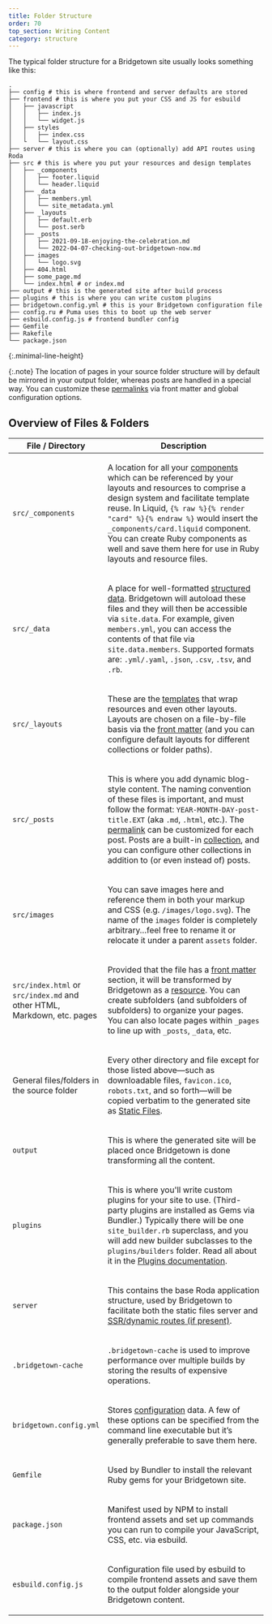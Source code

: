 ```yaml
---
title: Folder Structure
order: 70
top_section: Writing Content
category: structure
---
```


The typical folder structure for a Bridgetown site usually looks something like this:

```shell
.
├── config # this is where frontend and server defaults are stored
├── frontend # this is where you put your CSS and JS for esbuild
│   ├── javascript
│   │   ├── index.js
│   │   └── widget.js
│   ├── styles
│   │   ├── index.css
│   └   └── layout.css
├── server # this is where you can (optionally) add API routes using Roda
├── src # this is where you put your resources and design templates
│   ├── _components
│   │   ├── footer.liquid
│   │   └── header.liquid
│   ├── _data
│   │   ├── members.yml
│   │   └── site_metadata.yml
│   ├── _layouts
│   │   ├── default.erb
│   │   └── post.serb
│   ├── _posts
│   │   ├── 2021-09-18-enjoying-the-celebration.md
│   │   └── 2022-04-07-checking-out-bridgetown-now.md
│   ├── images
│   │   └── logo.svg
│   ├── 404.html
│   ├── some_page.md
│   └── index.html # or index.md
├── output # this is the generated site after build process
├── plugins # this is where you can write custom plugins
├── bridgetown.config.yml # this is your Bridgetown configuration file
├── config.ru # Puma uses this to boot up the web server
├── esbuild.config.js # frontend bundler config
├── Gemfile
├── Rakefile
└── package.json
```
{:.minimal-line-height}

{:.note}
The location of pages in your source folder structure will by default be mirrored in your output folder, whereas posts are handled in a special way. You can customize these <a href="/docs/content/permalinks">permalinks</a> via front matter and global configuration options.

## Overview of Files & Folders

<table class="settings bigger-output">
  <thead>
    <tr>
      <th style="width:25%">File / Directory</th>
      <th>Description</th>
    </tr>
  </thead>
  <tbody>
    <tr>
      <td>
        <p class="default mt-0"><code>src/_components</code></p>
      </td>
      <td>
        <p>
          A location for all your <a href="/docs/components">components</a> which can be referenced by your layouts and resources to comprise a design system and facilitate template reuse. In Liquid, <code>{% raw %}{% render "card" %}{% endraw %}</code> would insert the <code>_components/card.liquid</code> component. You can create Ruby components as well and save them here for use in Ruby layouts and resource files.
        </p>
      </td>
    </tr>
    <tr>
      <td>
        <p class="default mt-0"><code>src/_data</code></p>
      </td>
      <td>
        <p>
          A place for well-formatted <a href="/docs/datafiles">structured data</a>. Bridgetown will autoload these files and they will then be accessible via <code>site.data</code>. For example, given <code>members.yml</code>, you can access the contents of that file via <code>site.data.members</code>. Supported formats are: <code>.yml/.yaml</code>, <code>.json</code>, <code>.csv</code>, <code>.tsv</code>, and <code>.rb</code>.
        </p>
      </td>
    </tr>
    <tr>
      <td>
        <p class="default mt-0"><code>src/_layouts</code></p>
      </td>
      <td>
        <p>
          These are the <a href="/docs/layouts">templates</a> that wrap resources and even other layouts. Layouts are chosen on a file-by-file basis via the <a href="/docs/front-matter/">front matter</a> (and you can configure default layouts for different collections or folder paths).
        </p>
      </td>
    </tr>
    <tr>
      <td>
        <p class="default mt-0"><code>src/_posts</code></p>
      </td>
      <td>
        <p>
          This is where you add dynamic blog-style content. The naming convention of these files is important, and must follow the format: <code>YEAR-MONTH-DAY-post-title.EXT</code> (aka <code>.md</code>, <code>.html</code>, etc.). The <a href="/docs/content/permalinks">permalink</a> can be customized for each post. Posts are a built-in <a href="/docs/collections">collection</a>, and you can configure other collections in addition to (or even instead of) posts.
        </p>
      </td>
    </tr>
    <tr>
      <td>
        <p class="default mt-0"><code>src/images</code></p>
      </td>
      <td>
        <p>
          You can save images here and reference them in both your markup and CSS (e.g. <code>/images/logo.svg</code>). The name of the <code>images</code> folder is completely arbitrary…feel free to rename it or relocate it under a parent <code>assets</code> folder.
        </p>
      </td>
    </tr>
    <tr>
      <td>
        <p class="default mt-0"><code>src/index.html</code> or <code>src/index.md</code> and other HTML,
        Markdown, etc. pages</p>
      </td>
      <td>
        <p>
          Provided that the file has a <a href="/docs/front-matter">front matter</a> section, it will be transformed by Bridgetown as a <a href="/docs/resources">resource</a>. You can create subfolders (and subfolders of subfolders) to organize your pages. You can also locate pages within <code>_pages</code> to line up with <code>_posts</code>, <code>_data</code>, etc.
        </p>
      </td>
    </tr>
    <tr>
      <td>
        <p>General files/folders in the source folder</p>
      </td>
      <td>
        <p>
          Every other directory and file except for those listed above—such as downloadable files, <code>favicon.ico</code>, <code>robots.txt</code>, and so forth—will be copied verbatim to the generated site as <a href="/docs/static-files">Static Files</a>.
        </p>
      </td>
    </tr>
    <tr>
      <td>
        <p class="default mt-0"><code>output</code></p>
      </td>
      <td>
        <p>
          This is where the generated site will be placed once Bridgetown is done transforming all the content.
        </p>
      </td>
    </tr>
    <tr>
      <td>
        <p class="default mt-0"><code>plugins</code></p>
      </td>
      <td>
        <p>
          This is where you'll write custom plugins for your site to use.
          (Third-party plugins are installed as Gems via Bundler.) Typically
          there will be one <code>site_builder.rb</code> superclass, and you
          will add new builder subclasses to the <code>plugins/builders</code>
          folder. Read all about it in the <a href="/docs/plugins/">Plugins
          documentation</a>.
        </p>
      </td>
    </tr>
    <tr>
      <td>
        <p class="default mt-0"><code>server</code></p>
      </td>
      <td>
        <p>
          This contains the base Roda application structure, used by Bridgetown to facilitate both the static files server and <a href="/docs/routes">SSR/dynamic routes (if present)</a>.
        </p>
      </td>
    </tr>
    <tr>
      <td>
        <p class="default mt-0"><code>.bridgetown-cache</code></p>
      </td>
      <td>
        <p>
          <code>.bridgetown-cache</code> is used to improve performance over multiple builds by storing the results of expensive operations.
        </p>
      </td>
    </tr>
    <tr>
      <td>
        <p class="default mt-0"><code>bridgetown.config.yml</code></p>
      </td>
      <td>
        <p>
          Stores <a href="/docs/configuration/">configuration</a> data. A few of these options can be specified from the command line executable but it’s generally preferable to save them here.
        </p>
      </td>
    </tr>
    <tr>
      <td>
        <p class="default mt-0"><code>Gemfile</code></p>
      </td>
      <td>
        <p>
          Used by Bundler to install the relevant Ruby gems for your Bridgetown site.
        </p>
      </td>
    </tr>
    <tr>
      <td>
        <p class="default mt-0"><code>package.json</code></p>
      </td>
      <td>
        <p>
          Manifest used by NPM to install frontend assets and set up commands you can run to compile your JavaScript, CSS, etc. via esbuild.
        </p>
      </td>
    </tr>
    <tr>
      <td>
        <p class="default mt-0"><code>esbuild.config.js</code></p>
      </td>
      <td>
        <p>
          Configuration file used by esbuild to compile frontend assets and save them to the output folder alongside your Bridgetown content.
        </p>
      </td>
    </tr>
  </tbody>
</table>
